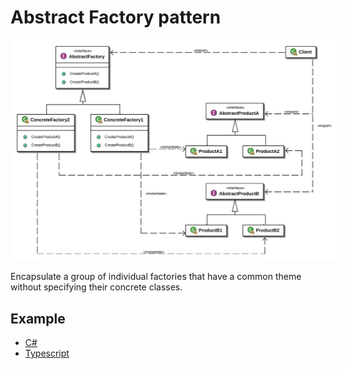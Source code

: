 Abstract Factory pattern
===

<img src='./.img/AbstractFactory.svg' style="background-color: white; padding: 10px;"/>

Encapsulate a group of individual factories that have a common theme without specifying their concrete classes.

Example
---

- [C#](./csharp/AbstractFactory.cs)
- [Typescript](./typescript/AbstractFactory.ts)
